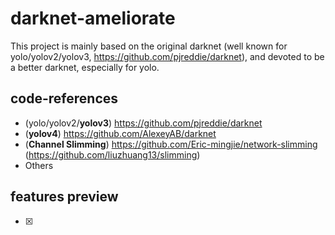 # darknet-ameliorate
This project is mainly based on the original darknet (well known for yolo/yolov2/yolov3, https://github.com/pjreddie/darknet), and devoted to be a better darknet, especially for yolo.

## code-references
- (yolo/yolov2/**yolov3**) https://github.com/pjreddie/darknet
- (**yolov4**) https://github.com/AlexeyAB/darknet
- (**Channel Slimming**) https://github.com/Eric-mingjie/network-slimming (https://github.com/liuzhuang13/slimming)
- Others

## features preview
- [x] 
